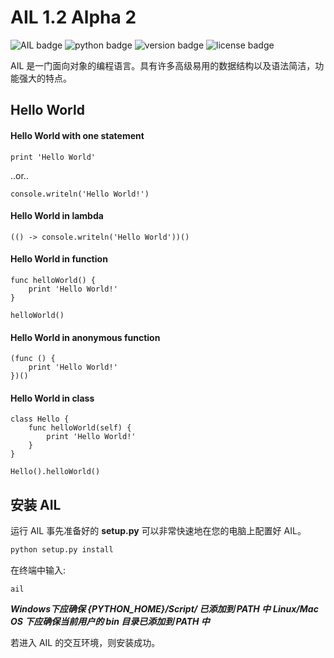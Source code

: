# AIL 1.2 Alpha 2


![AIL badge](https://img.shields.io/badge/AIL-Programming%20Language-blue)
![python badge](https://img.shields.io/badge/python-3.6%2B-blue)
![version badge](https://img.shields.io/badge/version-alpha%201.2-success)
![license badge](https://img.shields.io/badge/license-GPL-blue)

AIL 是一门面向对象的编程语言。具有许多高级易用的数据结构以及语法简洁，功能强大的特点。

## Hello World

#### Hello World with one statement
```
print 'Hello World'
```
..or..
```
console.writeln('Hello World!')
```

#### Hello World in lambda
```
(() -> console.writeln('Hello World'))()
```

#### Hello World in function
```
func helloWorld() {
    print 'Hello World!'
}

helloWorld()
```

#### Hello World in anonymous function
```
(func () {
    print 'Hello World!'
})()
```

#### Hello World in class
```
class Hello {
    func helloWorld(self) {
        print 'Hello World!'
    }
}

Hello().helloWorld()
```

## 安装 AIL

运行 AIL 事先准备好的 **setup.py** 可以非常快速地在您的电脑上配置好 AIL。

```sh
python setup.py install
```

在终端中输入:
```
ail
```

***Windows下应确保 {PYTHON_HOME}/Script/ 已添加到 PATH 中***
***Linux/Mac OS 下应确保当前用户的 bin 目录已添加到 PATH 中***

若进入 AIL 的交互环境，则安装成功。
